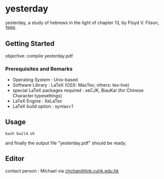 # yesterday
yesterday, a study of hebrews in the light of chapter 13, by Floyd V. Filson, 1966.

## Getting Started
objective: compile yesterday.pdf

### Prerequisites and Remarks
- Operating System                : Unix-based
- Software Library                : LaTeX (OSX: MacTex; others: tex-live)
- special LaTeX packages required : xeCJK, BiauKai (for Chinese Character typesettings)
- LaTeX Engine                    : XeLaTex
- LaTeX build option              : syntax=1

## Usage

```
bash build.sh
```
and finally the output file "yesterday.pdf" should be ready.

## Editor
contact person : Michael via chchan@link.cuhk.edu.hk

